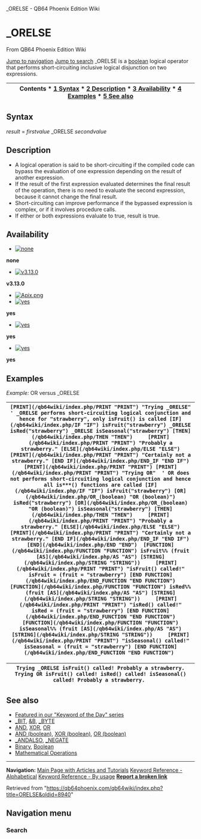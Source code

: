 


\_ORELSE - QB64 Phoenix Edition Wiki








# \_ORELSE



From QB64 Phoenix Edition Wiki



[Jump to navigation](#mw-head)
[Jump to search](#searchInput)
\_ORELSE is a [boolean](/qb64wiki/index.php/Boolean "Boolean") logical operator that performs short-circuiting inclusive logical disjunction on two expressions.


  






| Contents * [1 Syntax](#Syntax) * [2 Description](#Description) * [3 Availability](#Availability) * [4 Examples](#Examples) * [5 See also](#See_also) |
| --- |


## Syntax


*result* = *firstvalue* \_ORELSE *secondvalue*
  




## Description


* A logical operation is said to be short-circuiting if the compiled code can bypass the evaluation of one expression depending on the result of another expression.
* If the result of the first expression evaluated determines the final result of the operation, there is no need to evaluate the second expression, because it cannot change the final result.
* Short-circuiting can improve performance if the bypassed expression is complex, or if it involves procedure calls.
* If either or both expressions evaluate to true, result is true.


  




## Availability


* [![none](/qb64wiki/images/9/91/Qb64.png)](/qb64wiki/index.php/File:Qb64.png "none")

**none**
* [![v3.13.0](/qb64wiki/images/0/07/Qbpe.png)](/qb64wiki/index.php/File:Qbpe.png "v3.13.0")

**v3.13.0**
* [![Apix.png](/qb64wiki/images/5/5f/Apix.png)](/qb64wiki/index.php/File:Apix.png)
* [![yes](/qb64wiki/images/2/29/Win.png)](/qb64wiki/index.php/File:Win.png "yes")

**yes**
* [![yes](/qb64wiki/images/7/7a/Lnx.png)](/qb64wiki/index.php/File:Lnx.png "yes")

**yes**
* [![yes](/qb64wiki/images/2/22/Osx.png)](/qb64wiki/index.php/File:Osx.png "yes")

**yes**


  




## Examples


*Example:* OR versus \_ORELSE





| ``` [PRINT](/qb64wiki/index.php/PRINT "PRINT") "Trying _ORELSE"  ' _ORELSE performs short-circuiting logical conjunction and hence for "strawberry", only isFruit() is called [IF](/qb64wiki/index.php/IF "IF") isFruit("strawberry") _ORELSE isRed("strawberry") _ORELSE isSeasonal("strawberry") [THEN](/qb64wiki/index.php/THEN "THEN")     [PRINT](/qb64wiki/index.php/PRINT "PRINT") "Probably a strawberry." [ELSE](/qb64wiki/index.php/ELSE "ELSE")     [PRINT](/qb64wiki/index.php/PRINT "PRINT") "Certainly not a strawberry." [END IF](/qb64wiki/index.php/END_IF "END IF")  [PRINT](/qb64wiki/index.php/PRINT "PRINT") [PRINT](/qb64wiki/index.php/PRINT "PRINT") "Trying OR"  ' OR does not performs short-circuiting logical conjunction and hence all is***() functions are called [IF](/qb64wiki/index.php/IF "IF") isFruit("strawberry") [OR](/qb64wiki/index.php/OR_(boolean) "OR (boolean)") isRed("strawberry") [OR](/qb64wiki/index.php/OR_(boolean) "OR (boolean)") isSeasonal("strawberry") [THEN](/qb64wiki/index.php/THEN "THEN")     [PRINT](/qb64wiki/index.php/PRINT "PRINT") "Probably a strawberry." [ELSE](/qb64wiki/index.php/ELSE "ELSE")     [PRINT](/qb64wiki/index.php/PRINT "PRINT") "Certainly not a strawberry." [END IF](/qb64wiki/index.php/END_IF "END IF")  [END](/qb64wiki/index.php/END "END")  [FUNCTION](/qb64wiki/index.php/FUNCTION "FUNCTION") isFruit%% (fruit [AS](/qb64wiki/index.php/AS "AS") [STRING](/qb64wiki/index.php/STRING "STRING"))     [PRINT](/qb64wiki/index.php/PRINT "PRINT") "isFruit() called!"     isFruit = (fruit = "strawberry") [END FUNCTION](/qb64wiki/index.php/END_FUNCTION "END FUNCTION")  [FUNCTION](/qb64wiki/index.php/FUNCTION "FUNCTION") isRed%% (fruit [AS](/qb64wiki/index.php/AS "AS") [STRING](/qb64wiki/index.php/STRING "STRING"))     [PRINT](/qb64wiki/index.php/PRINT "PRINT") "isRed() called!"     isRed = (fruit = "strawberry") [END FUNCTION](/qb64wiki/index.php/END_FUNCTION "END FUNCTION")  [FUNCTION](/qb64wiki/index.php/FUNCTION "FUNCTION") isSeasonal%% (fruit [AS](/qb64wiki/index.php/AS "AS") [STRING](/qb64wiki/index.php/STRING "STRING"))     [PRINT](/qb64wiki/index.php/PRINT "PRINT") "isSeasonal() called!"     isSeasonal = (fruit = "strawberry") [END FUNCTION](/qb64wiki/index.php/END_FUNCTION "END FUNCTION")  ``` |
| --- |




| ``` Trying _ORELSE isFruit() called! Probably a strawberry.  Trying OR isFruit() called! isRed() called! isSeasonal() called! Probably a strawberry.  ``` |
| --- |


## See also


* [Featured in our "Keyword of the Day" series](https://qb64phoenix.com/forum/showthread.php?tid=2661)
* [\_BIT](/qb64wiki/index.php/BIT "BIT"), [&B](/qb64wiki/index.php/%26B "&B"), [\_BYTE](/qb64wiki/index.php/BYTE "BYTE")
* [AND](/qb64wiki/index.php/AND "AND"), [XOR](/qb64wiki/index.php/XOR "XOR"), [OR](/qb64wiki/index.php/OR "OR")
* [AND (boolean)](/qb64wiki/index.php/AND_(boolean) "AND (boolean)"), [XOR (boolean)](/qb64wiki/index.php/XOR_(boolean) "XOR (boolean)"), [OR (boolean)](/qb64wiki/index.php/OR_(boolean) "OR (boolean)")
* [\_ANDALSO](/qb64wiki/index.php/ANDALSO "ANDALSO"), [\_NEGATE](/qb64wiki/index.php/NEGATE "NEGATE")
* [Binary](/qb64wiki/index.php/Binary "Binary"), [Boolean](/qb64wiki/index.php/Boolean "Boolean")
* [Mathematical Operations](/qb64wiki/index.php/Mathematical_Operations "Mathematical Operations")


  






---


**Navigation:**
[Main Page with Articles and Tutorials](/qb64wiki/index.php/Main_Page "Main Page")
[Keyword Reference - Alphabetical](/qb64wiki/index.php/Keyword_Reference_-_Alphabetical "Keyword Reference - Alphabetical")
[Keyword Reference - By usage](/qb64wiki/index.php/Keyword_Reference_-_By_usage "Keyword Reference - By usage")
**[Report a broken link](https://qb64phoenix.com/forum/showthread.php?tid=2800)**  





Retrieved from "<https://qb64phoenix.com/qb64wiki/index.php?title=ORELSE&oldid=8940>"




## Navigation menu








### Search





















